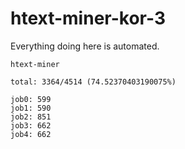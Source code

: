 # htext-miner-kor-3

Everything doing here is automated.

```
htext-miner

total: 3364/4514 (74.52370403190075%)

job0: 599
job1: 590
job2: 851
job3: 662
job4: 662
```